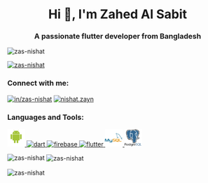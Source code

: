 <h1 align="center">Hi 👋, I'm Zahed Al Sabit</h1>
<h3 align="center">A passionate flutter developer from Bangladesh</h3>

<p align="left"> <img src="https://komarev.com/ghpvc/?username=zas-nishat&label=Profile%20views&color=0e75b6&style=flat" alt="zas-nishat" /> </p>

<p align="left"> <a href="https://github.com/ryo-ma/github-profile-trophy"><img src="https://github-profile-trophy.vercel.app/?username=zas-nishat" alt="zas-nishat" /></a> </p>

<h3 align="left">Connect with me:</h3>
<p align="left">
<a href="https://linkedin.com/in/in/zas-nishat" target="blank"><img align="center" src="https://raw.githubusercontent.com/rahuldkjain/github-profile-readme-generator/master/src/images/icons/Social/linked-in-alt.svg" alt="in/zas-nishat" height="30" width="40" /></a>
<a href="https://fb.com/nishat.zayn" target="blank"><img align="center" src="https://raw.githubusercontent.com/rahuldkjain/github-profile-readme-generator/master/src/images/icons/Social/facebook.svg" alt="nishat.zayn" height="30" width="40" /></a>
</p>

<h3 align="left">Languages and Tools:</h3>
<p align="left"> <a href="https://developer.android.com" target="_blank" rel="noreferrer"> <img src="https://raw.githubusercontent.com/devicons/devicon/master/icons/android/android-original-wordmark.svg" alt="android" width="40" height="40"/> </a> <a href="https://dart.dev" target="_blank" rel="noreferrer"> <img src="https://www.vectorlogo.zone/logos/dartlang/dartlang-icon.svg" alt="dart" width="40" height="40"/> </a> <a href="https://firebase.google.com/" target="_blank" rel="noreferrer"> <img src="https://www.vectorlogo.zone/logos/firebase/firebase-icon.svg" alt="firebase" width="40" height="40"/> </a> <a href="https://flutter.dev" target="_blank" rel="noreferrer"> <img src="https://www.vectorlogo.zone/logos/flutterio/flutterio-icon.svg" alt="flutter" width="40" height="40"/> </a> <a href="https://www.mysql.com/" target="_blank" rel="noreferrer"> <img src="https://raw.githubusercontent.com/devicons/devicon/master/icons/mysql/mysql-original-wordmark.svg" alt="mysql" width="40" height="40"/> </a> <a href="https://www.postgresql.org" target="_blank" rel="noreferrer"> <img src="https://raw.githubusercontent.com/devicons/devicon/master/icons/postgresql/postgresql-original-wordmark.svg" alt="postgresql" width="40" height="40"/> </a> </p>

<p><img align="left" src="https://github-readme-stats.vercel.app/api/top-langs?username=zas-nishat&show_icons=true&locale=en&layout=compact" alt="zas-nishat" /></p>

<p>&nbsp;<img align="center" src="https://github-readme-stats.vercel.app/api?username=zas-nishat&show_icons=true&locale=en" alt="zas-nishat" /></p>

<p><img align="center" src="https://github-readme-streak-stats.herokuapp.com/?user=zas-nishat&" alt="zas-nishat" /></p>
